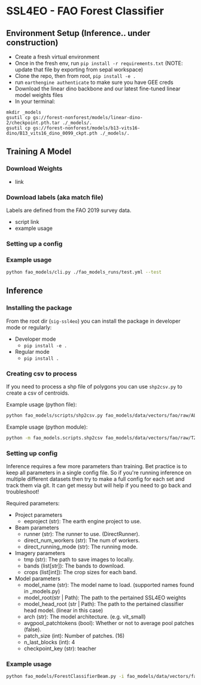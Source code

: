 # SSL4EO - FAO Forest Classifier

## Environment Setup (Inference.. under construction)

- Create a fresh virtual environment
- Once in the fresh env, run `pip install -r requirements.txt` (NOTE: update that file by exporting from sepal workspace)
- Clone the repo, then from root, `pip install -e .`
- run `earthengine authenticate` to make sure you have GEE creds
- Download the linear dino backbone and our latest fine-tuned linear model weights files
-    In your terminal:
```
mkdir _models
gsutil cp gs://forest-nonforest/models/linear-dino-2/checkpoint.pth.tar ./_models/. 
gsutil cp gs://forest-nonforest/models/b13-vits16-dino/B13_vits16_dino_0099_ckpt.pth ./_models/.

```

## Training A Model

### Download Weights
- link

### Download labels (aka match file)
Labels are defined from the FAO 2019 survey data. 
- script link
- example usage

### Setting up a config

### Example usage
```bash
python fao_models/cli.py ./fao_models_runs/test.yml --test
```

## Inference

### Installing the package
From the root dir (`sig-ssl4eo`) you can install the package in developer mode or regularly:

- Developer mode
    - `pip install -e .`
- Regular mode
    - `pip install .`

### Creating csv to process
If you need to process a shp file of polygons you can use `shp2csv.py` to create a csv of centroids.

Example usage (python file):
```bash
python fao_models/scripts/shp2csv.py fao_models/data/vectors/fao/raw/ALL_centroids_completed_v1_/ALL_centroids_completed_v1_.shp fao_models/data/vectors/fao/ALL_centroids_completed_v1_no_index.csv
```

Example usage (python module):
```bash
python -m fao_models.scripts.shp2csv fao_models/data/vectors/fao/raw/TZ_workshop_NEW_centr/TZ_workshop_NEW_centr.shp fao_models/data/vectors/fao/intermediate/TZ_workshop_NEW_centr.csv
```

### Setting up config
Inference requires a few more parameters than training. Bet practice is to keep all parameters in a single config file. So if you're running inference on multiple different datasets then try to make a full config for each set and track them via git. It can get messy but will help if you need to go back and troubleshoot!

Required parameters:
- Project parameters
    - eeproject (str): The earth engine project to use.
- Beam parameters
    - runner (str): The runner to use. (DirectRunner).
    - direct_num_workers (str): The num of workers.
    - direct_running_mode (str): The running mode.
- Imagery parameters
    - tmp (str): The path to save images to locally.
    - bands (list[str]): The bands to download.
    - crops (list[int]): The crop sizes for each band. 
- Model parameters
    - model_name (str): The model name to load. (supported names found in _models.py) 
    - model_root(str | Path): The path to the pertained SSL4EO weights
    - model_head_root (str | Path): The path to the pertained classifier head model. (linear in this case)
    - arch (str): The model architecture. (e.g. vit_small)
    - avgpool_patchtokens (bool): Whether or not to average pool patches (false).
    - patch_size (int): Number of patches. (16)
    - n_last_blocks (int): 4
    - checkpoint_key (str): teacher

### Example usage
```bash
python fao_models/ForestClassifierBeam.py -i fao_models/data/vectors/fao/intermediate/test_del.csv -o TEST-fao-csv.csv -mc fao_models_runs/test.yml
```
